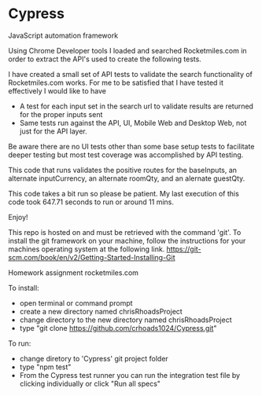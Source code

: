 # Cypress
JavaScript automation framework


Using Chrome Developer tools I loaded and searched Rocketmiles.com in order to extract the API's used to create the following tests. 

I have created a small set of API tests to validate the search functionality of Rocketmiles.com works.
For me to be satisfied that I have tested it effectively I would like to have
- A test for each input set in the search url to validate results are returned for the proper inputs sent
- Same tests run against the API, UI, Mobile Web and Desktop Web, not just for the API layer.

Be aware there are no UI tests other than some base setup tests to facilitate deeper testing but most test coverage was accomplished by API testing.

This code that runs validates the positive routes for the baseInputs, an alternate inputCurrency, an alternate roomQty, and an alernate guestQty.

This code takes a bit run so please be patient. 
My last execution of this code took 647.71 seconds to run or around 11 mins.

Enjoy!


This repo is hosted on and must be retrieved with the command 'git'.
To install the git framework on your machine, follow the instructions for your machines operating system at the following link.
https://git-scm.com/book/en/v2/Getting-Started-Installing-Git


Homework assignment rocketmiles.com

To install:
 - open terminal or command prompt
 - create a new directory named chrisRhoadsProject
 - change directory to the new directory named chrisRhoadsProject
 - type 
"git clone https://github.com/crhoads1024/Cypress.git"
 
  
To run:
 - change diretory to 'Cypress' git project folder
 - type 
 "npm test"
 - From the Cypress test runner you can run the integration test file by clicking individually or click "Run all specs"
 

